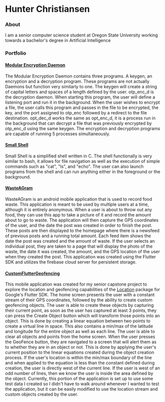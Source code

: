 <!DOCTYPE html>
<html>
  <head>
    <link rel="stylesheet" href="style.css">
    </head?
    <body>
<h1> Hunter Christiansen</h1>
  <h3>About</h3>
    <p>I am a senior computer science student at Oregon State University working towards a bachelor's degree in Artificial Intelligence</p>
  <h3>Portfolio</h3>
    <h4><a href="https://github.com/hchrist2010/ModularEncryptionDaemon">Modular Encryption Daemon</a></h4>
    <p>The Modular Encryption Daemon contains three programs. A keygen, an encryption and a decryption program.
      These programs are not actually Daemons but function very similarly to one.
      The keygen will create a string of capital letters and spaces of a length defined by the user.
      otp_enc_d is the decryption daemon. When starting this program, the user will define a listening port and run it in the background.
      When the user wishes to encrypt a file, the user calls this program and passes in the file to be encrypted, the key, and the port assigned to otp_enc followed by a redirect to the file destination.
      opt_dec_d works the same as opt_enc_d, it is a process run in the background that can decrypt a file that was previously encrypted by otp_enc_d using the same keygen.
      The encryption and decryption programs are capable of running 5 processes simultaneously.
    </p>
    <h4><a href=https://github.com/hchrist2010/SmallShell>Small Shell</a></h4>
      <p>Small Shell is a simplified shell written in C. The shell functionally is very similar to bash,
        it allows for file navigation as well as the execution of simple commands such as "cat", "ls", and "echo".
        The user can also launch programs from the shell and can run anything either in the foreground or the background.
      </p>
    <h4><a href=https://github.com/hchrist2010/WasteAGram>WasteAGram</a></h4>
    <p>
      WasteAGram is an android mobile application that is used to record food waste. This application is meant to be used by multiple users at a time, although it is entirely anonymous.
       When a user is about to throw out any food, they can use this app to take a picture of it and record the amount about to go to waste.
       The application will then capture the GPS coordinates of the user, and the date the post was created in order to finish the post.
       These posts are then displayed to the homepage where there is a newsfeed of previous posts and a running total amount. Each feed item shows the date the post was created and the amount of waste.
       If the user selects an individual post, they are taken to a page that will display the photo of the waste, the date it was created, the amount,
       and the GPS location of the user when they created the post. This application was created using the Flutter SDK and utilizes the firebase cloud server for persistent storage.
    </p>
    <h4><a href=https://github.com/hchrist2010/CustomFlutterGeofencing>CustomFlutterGeofencing</a></h4>
    <p>
      This mobile application was created for my senior capstone project to explore the location and geofencing capabilities of the <a href =https://pub.dev/packages/location>Location</a> package for
      Google's Flutter SDK.
      The home screen presents the user with a constant stream of their GPS coordinates, followed by the ability to create custom geofencing objects.
      The user is able to create these objects by capturing their current point, as soon as the user has captured at least 3 points, they can press the Create Object button which will
      transform those points into an object. This is done by creating a linear equation between two points to create a virtual line in space. This also contains a min/max of the latitude and longitude
      for the entire object as well as each line. The user is able to clear all objects and points from the home screen. When the user presses the GeoFence button, they are navigated to a screen
      that will alert them as to whether they are in an object or not. This is done by applying the user's current position to the linear equations created during the object creation process.
      If the user's location is within the min/max boundary of the line and when applied to the equation is less than the constant defined during creation, the user is directly west of the current line.
      If the user is west of an odd number of lines, then we know the user is inside the area defined by the object.
      Currently, this portion of the application is set up to use some test data I created so I didn't have to walk around whenever I wanted to test the application, but it can be easily modified
      to use the location stream and custom objects created by the user.
    </p>
    </body>
</html>
